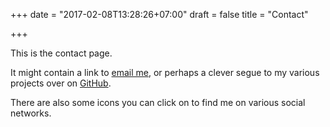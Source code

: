 +++
date = "2017-02-08T13:28:26+07:00"
draft = false
title = "Contact"

+++

This is the contact page.

It might contain a link to [email me](/), or perhaps a clever segue to my various projects over on [GitHub](/).

There are also some icons you can click on to find me on various social networks.
